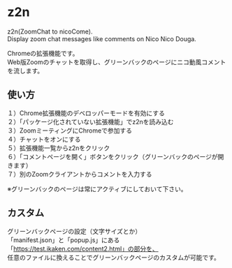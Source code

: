 # z2n
z2n(ZoomChat to nicoCome).<br>
Display zoom chat messages like comments on Nico Nico Douga.

Chromeの拡張機能です。<br>
Web版Zoomのチャットを取得し、グリーンバックのページにニコ動風コメントを流します。

## 使い方
１）Chrome拡張機能のデベロッパーモードを有効にする<br>
２）「パッケージ化されていない拡張機能」でz2nを読み込む<br>
３）ZoomミーティングにChromeで参加する<br>
４）チャットをオンにする<br>
５）拡張機能一覧からz2nをクリック<br>
６）「コメントページを開く」ボタンをクリック（グリーンバックのページが開きます）<br>
７）別のZoomクライアントからコメントを入力する<br>

※グリーンバックのページは常にアクティブにしておいて下さい。

## カスタム

グリーンバックページの設定（文字サイズとか）<br>
「manifest.json」と「popup.js」にある<br>
「https://test.ikaken.com/content2.html」の部分を、<br>
任意のファイルに換えることでグリーンバックページのカスタムが可能です。<br>
